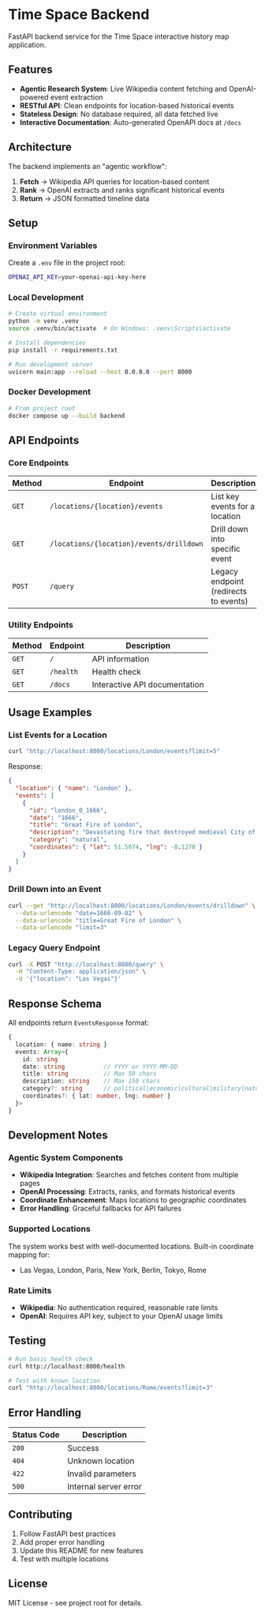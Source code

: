 # Time Space Backend

FastAPI backend service for the Time Space interactive history map application.

## Features

- **Agentic Research System**: Live Wikipedia content fetching and OpenAI-powered event extraction
- **RESTful API**: Clean endpoints for location-based historical events
- **Stateless Design**: No database required, all data fetched live
- **Interactive Documentation**: Auto-generated OpenAPI docs at `/docs`

## Architecture

The backend implements an "agentic workflow":
1. **Fetch** → Wikipedia API queries for location-based content
2. **Rank** → OpenAI extracts and ranks significant historical events  
3. **Return** → JSON formatted timeline data

## Setup

### Environment Variables

Create a `.env` file in the project root:

```bash
OPENAI_API_KEY=your-openai-api-key-here
```

### Local Development

```bash
# Create virtual environment
python -m venv .venv
source .venv/bin/activate  # On Windows: .venv\Scripts\activate

# Install dependencies
pip install -r requirements.txt

# Run development server
uvicorn main:app --reload --host 0.0.0.0 --port 8000
```

### Docker Development

```bash
# From project root
docker compose up --build backend
```

## API Endpoints

### Core Endpoints

| Method | Endpoint | Description |
|--------|----------|-------------|
| `GET` | `/locations/{location}/events` | List key events for a location |
| `GET` | `/locations/{location}/events/drilldown` | Drill down into specific event |
| `POST` | `/query` | Legacy endpoint (redirects to events) |

### Utility Endpoints

| Method | Endpoint | Description |
|--------|----------|-------------|
| `GET` | `/` | API information |
| `GET` | `/health` | Health check |
| `GET` | `/docs` | Interactive API documentation |

## Usage Examples

### List Events for a Location

```bash
curl "http://localhost:8000/locations/London/events?limit=5"
```

Response:
```json
{
  "location": { "name": "London" },
  "events": [
    {
      "id": "london_0_1666",
      "date": "1666",
      "title": "Great Fire of London",
      "description": "Devastating fire that destroyed medieval City of London within the old Roman walls.",
      "category": "natural",
      "coordinates": { "lat": 51.5074, "lng": -0.1278 }
    }
  ]
}
```

### Drill Down into an Event

```bash
curl --get "http://localhost:8000/locations/London/events/drilldown" \
  --data-urlencode "date=1666-09-02" \
  --data-urlencode "title=Great Fire of London" \
  --data-urlencode "limit=3"
```

### Legacy Query Endpoint

```bash
curl -X POST "http://localhost:8000/query" \
  -H "Content-Type: application/json" \
  -d '{"location": "Las Vegas"}'
```

## Response Schema

All endpoints return `EventsResponse` format:

```typescript
{
  location: { name: string }
  events: Array<{
    id: string
    date: string           // YYYY or YYYY-MM-DD
    title: string          // Max 50 chars
    description: string    // Max 150 chars  
    category?: string      // political|economic|cultural|military|natural
    coordinates?: { lat: number, lng: number }
  }>
}
```

## Development Notes

### Agentic System Components

- **Wikipedia Integration**: Searches and fetches content from multiple pages
- **OpenAI Processing**: Extracts, ranks, and formats historical events
- **Coordinate Enhancement**: Maps locations to geographic coordinates
- **Error Handling**: Graceful fallbacks for API failures

### Supported Locations

The system works best with well-documented locations. Built-in coordinate mapping for:
- Las Vegas, London, Paris, New York, Berlin, Tokyo, Rome

### Rate Limits

- **Wikipedia**: No authentication required, reasonable rate limits
- **OpenAI**: Requires API key, subject to your OpenAI usage limits

## Testing

```bash
# Run basic health check
curl http://localhost:8000/health

# Test with known location
curl "http://localhost:8000/locations/Rome/events?limit=3"
```

## Error Handling

| Status Code | Description |
|-------------|-------------|
| `200` | Success |
| `404` | Unknown location |
| `422` | Invalid parameters |
| `500` | Internal server error |

## Contributing

1. Follow FastAPI best practices
2. Add proper error handling
3. Update this README for new features
4. Test with multiple locations

## License

MIT License - see project root for details. 